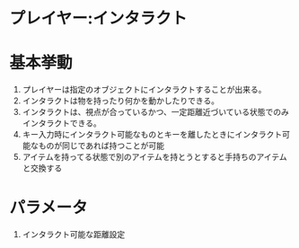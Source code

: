 # プレイヤー:インタラクト

# 基本挙動
1. プレイヤーは指定のオブジェクトにインタラクトすることが出来る。
2. インタラクトは物を持ったり何かを動かしたりできる。
3. インタラクトは、視点が合っているかつ、一定距離近づいている状態でのみインタラクトできる。
4. キー入力時にインタラクト可能なものとキーを離したときにインタラクト可能なものが同じであれば持つことが可能
5. アイテムを持ってる状態で別のアイテムを持とうとすると手持ちのアイテムと交換する

# パラメータ
1. インタラクト可能な距離設定